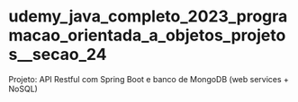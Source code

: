 # udemy_java_completo_2023_programacao_orientada_a_objetos_projetos__secao_24
Projeto: API Restful com Spring Boot e banco de MongoDB (web services + NoSQL)
